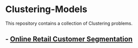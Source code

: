 # Clustering-Models
This repository contains a collection of Clustering problems.

## -  **[Online Retail Customer Segmentation](https://github.com/MatteoPiaccione/Clustering-Models/blob/main/Online%20Retail%20Customers%20Segmentation/Online_Retail_Customer_Segmentation.ipynb)**

